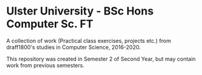 # Ulster University - BSc Hons Computer Sc. FT
A collection of work (Practical class exercises, projects etc.) from draff1800's studies in Computer Science, 2016-2020.

This repository was created in Semester 2 of Second Year, but may contain work from previous semesters.
